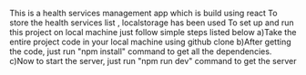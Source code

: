 This is a health services management app which is build using react
To store the health services list , localstorage has been used
To set up and run this project on local machine just follow simple steps listed below
    a)Take the entire project code in your local machine using github clone
    b)After getting the code, just run "npm install" command to get all the dependencies.
    c)Now to start the server, just run "npm run dev" command to get the server 
